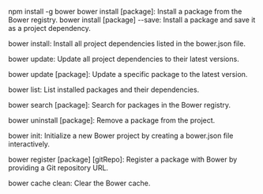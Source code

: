 npm install -g bower
bower install [package]: Install a package from the Bower registry.
bower install [package] --save: Install a package and save it as a project dependency.

bower install: Install all project dependencies listed in the bower.json file.

bower update: Update all project dependencies to their latest versions.

bower update [package]: Update a specific package to the latest version.

bower list: List installed packages and their dependencies.

bower search [package]: Search for packages in the Bower registry.

bower uninstall [package]: Remove a package from the project.

bower init: Initialize a new Bower project by creating a bower.json file interactively.

bower register [package] [gitRepo]: Register a package with Bower by providing a Git repository URL.

bower cache clean: Clear the Bower cache.
